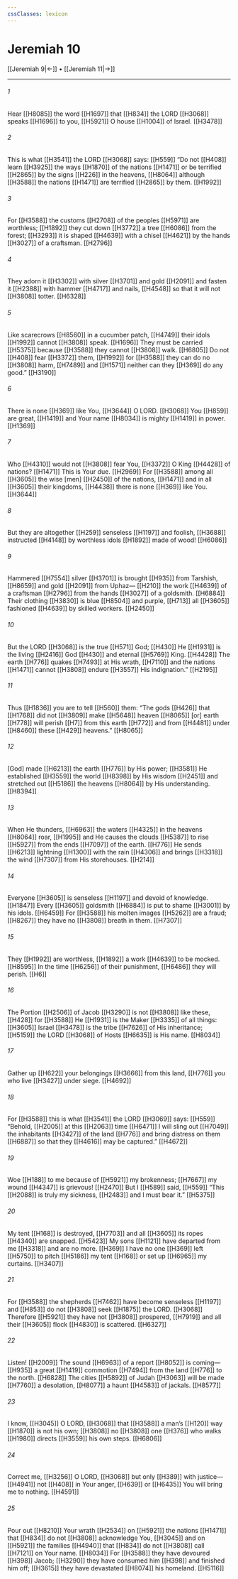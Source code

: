 ```yaml
---
cssClasses: lexicon
---
```


# Jeremiah 10

[[Jeremiah 9|←]] • [[Jeremiah 11|→]]

---

###### 1
Hear [[H8085]] the word [[H1697]] that [[H834]] the LORD [[H3068]] speaks [[H1696]] to you, [[H5921]] O house [[H1004]] of Israel. [[H3478]]

###### 2
This is what [[H3541]] the LORD [[H3068]] says: [[H559]] “Do not [[H408]] learn [[H3925]] the ways [[H1870]] of the nations [[H1471]] or be terrified [[H2865]] by the signs [[H226]] in the heavens, [[H8064]] although [[H3588]] the nations [[H1471]] are terrified [[H2865]] by them. [[H1992]]

###### 3
For [[H3588]] the customs [[H2708]] of the peoples [[H5971]] are worthless; [[H1892]] they cut down [[H3772]] a tree [[H6086]] from the forest; [[H3293]] it is shaped [[H4639]] with a chisel [[H4621]] by the hands [[H3027]] of a craftsman. [[H2796]]

###### 4
They adorn it [[H3302]] with silver [[H3701]] and gold [[H2091]] and fasten it [[H2388]] with hammer [[H4717]] and nails, [[H4548]] so that it will not [[H3808]] totter. [[H6328]]

###### 5
Like scarecrows [[H8560]] in a cucumber patch, [[H4749]] their idols [[H1992]] cannot [[H3808]] speak. [[H1696]] They must be carried [[H5375]] because [[H3588]] they cannot [[H3808]] walk. [[H6805]] Do not [[H408]] fear [[H3372]] them, [[H1992]] for [[H3588]] they can do no [[H3808]] harm, [[H7489]] and [[H1571]] neither can they [[H369]] do any good.” [[H3190]]

###### 6
There is none [[H369]] like You, [[H3644]] O LORD. [[H3068]] You [[H859]] are great, [[H1419]] and Your name [[H8034]] is mighty [[H1419]] in power. [[H1369]]

###### 7
Who [[H4310]] would not [[H3808]] fear You, [[H3372]] O King [[H4428]] of nations? [[H1471]] This is Your due. [[H2969]] For [[H3588]] among all [[H3605]] the wise [men] [[H2450]] of the nations, [[H1471]] and in all [[H3605]] their kingdoms, [[H4438]] there is none [[H369]] like You. [[H3644]]

###### 8
But they are altogether [[H259]] senseless [[H1197]] and foolish, [[H3688]] instructed [[H4148]] by worthless idols [[H1892]] made of wood! [[H6086]]

###### 9
Hammered [[H7554]] silver [[H3701]] is brought [[H935]] from Tarshish, [[H8659]] and gold [[H2091]] from Uphaz— [[H210]] the work [[H4639]] of a craftsman [[H2796]] from the hands [[H3027]] of a goldsmith. [[H6884]] Their clothing [[H3830]] is blue [[H8504]] and purple, [[H713]] all [[H3605]] fashioned [[H4639]] by skilled workers. [[H2450]]

###### 10
But the LORD [[H3068]] is the true [[H571]] God; [[H430]] He [[H1931]] is the living [[H2416]] God [[H430]] and eternal [[H5769]] King. [[H4428]] The earth [[H776]] quakes [[H7493]] at His wrath, [[H7110]] and the nations [[H1471]] cannot [[H3808]] endure [[H3557]] His indignation.” [[H2195]]

###### 11
Thus [[H1836]] you are to tell [[H560]] them:  “The gods [[H426]] that [[H1768]] did not [[H3809]] make [[H5648]] heaven [[H8065]] [or] earth [[H778]] will perish [[H7]] from this earth [[H772]] and from [[H4481]] under [[H8460]] these [[H429]] heavens.” [[H8065]]

###### 12
[God] made [[H6213]] the earth [[H776]] by His power; [[H3581]] He established [[H3559]] the world [[H8398]] by His wisdom [[H2451]] and stretched out [[H5186]] the heavens [[H8064]] by His understanding. [[H8394]]

###### 13
When He thunders, [[H6963]] the waters [[H4325]] in the heavens [[H8064]] roar, [[H1995]] and He causes the clouds [[H5387]] to rise [[H5927]] from the ends [[H7097]] of the earth. [[H776]] He sends [[H6213]] lightning [[H1300]] with the rain [[H4306]] and brings [[H3318]] the wind [[H7307]] from His storehouses. [[H214]]

###### 14
Everyone [[H3605]] is senseless [[H1197]] and devoid of knowledge. [[H1847]] Every [[H3605]] goldsmith [[H6884]] is put to shame [[H3001]] by his idols. [[H6459]] For [[H3588]] his molten images [[H5262]] are a fraud; [[H8267]] they have no [[H3808]] breath in them. [[H7307]]

###### 15
They [[H1992]] are worthless, [[H1892]] a work [[H4639]] to be mocked. [[H8595]] In the time [[H6256]] of their punishment, [[H6486]] they will perish. [[H6]]

###### 16
The Portion [[H2506]] of Jacob [[H3290]] is not [[H3808]] like these, [[H428]] for [[H3588]] He [[H1931]] is the Maker [[H3335]] of all things: [[H3605]] Israel [[H3478]] is the tribe [[H7626]] of His inheritance; [[H5159]] the LORD [[H3068]] of Hosts [[H6635]] is His name. [[H8034]]

###### 17
Gather up [[H622]] your belongings [[H3666]] from this land, [[H776]] you who live [[H3427]] under siege. [[H4692]]

###### 18
For [[H3588]] this is what [[H3541]] the LORD [[H3069]] says: [[H559]] “Behold, [[H2005]] at this [[H2063]] time [[H6471]] I will sling out [[H7049]] the inhabitants [[H3427]] of the land [[H776]] and bring distress on them [[H6887]] so that they [[H4616]] may be captured.” [[H4672]]

###### 19
Woe [[H188]] to me because of [[H5921]] my brokenness; [[H7667]] my wound [[H4347]] is grievous! [[H2470]] But I [[H589]] said, [[H559]] “This [[H2088]] is truly my sickness, [[H2483]] and I must bear it.” [[H5375]]

###### 20
My tent [[H168]] is destroyed, [[H7703]] and all [[H3605]] its ropes [[H4340]] are snapped. [[H5423]] My sons [[H1121]] have departed from me [[H3318]] and are no more. [[H369]] I have no one [[H369]] left [[H5750]] to pitch [[H5186]] my tent [[H168]] or set up [[H6965]] my curtains. [[H3407]]

###### 21
For [[H3588]] the shepherds [[H7462]] have become senseless [[H1197]] and [[H853]] do not [[H3808]] seek [[H1875]] the LORD. [[H3068]] Therefore [[H5921]] they have not [[H3808]] prospered, [[H7919]] and all their [[H3605]] flock [[H4830]] is scattered. [[H6327]]

###### 22
Listen! [[H2009]] The sound [[H6963]] of a report [[H8052]] is coming— [[H935]] a great [[H1419]] commotion [[H7494]] from the land [[H776]] to the north. [[H6828]] The cities [[H5892]] of Judah [[H3063]] will be made [[H7760]] a desolation, [[H8077]] a haunt [[H4583]] of jackals. [[H8577]]

###### 23
I know, [[H3045]] O LORD, [[H3068]] that [[H3588]] a man’s [[H120]] way [[H1870]] is not his own; [[H3808]] no [[H3808]] one [[H376]] who walks [[H1980]] directs [[H3559]] his own steps. [[H6806]]

###### 24
Correct me, [[H3256]] O LORD, [[H3068]] but only [[H389]] with justice— [[H4941]] not [[H408]] in Your anger, [[H639]] or [[H6435]] You will bring me to nothing. [[H4591]]

###### 25
Pour out [[H8210]] Your wrath [[H2534]] on [[H5921]] the nations [[H1471]] that [[H834]] do not [[H3808]] acknowledge You, [[H3045]] and on [[H5921]] the families [[H4940]] that [[H834]] do not [[H3808]] call [[H7121]] on Your name. [[H8034]] For [[H3588]] they have devoured [[H398]] Jacob; [[H3290]] they have consumed him [[H398]] and finished him off; [[H3615]] they have devastated [[H8074]] his homeland. [[H5116]]

